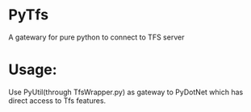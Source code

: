 PyTfs
=====

A gatewary for pure python to connect to TFS server

Usage:
=====

Use PyUtil(through TfsWrapper.py) as gateway to PyDotNet which has direct access to Tfs features. 
